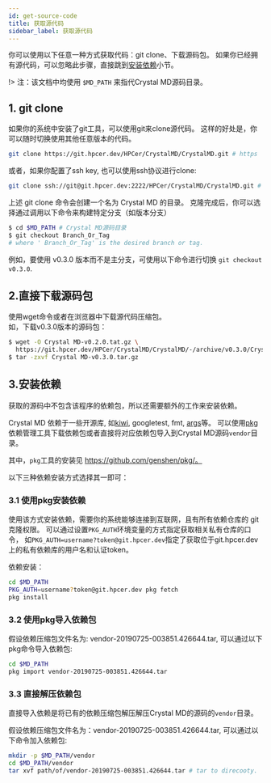 ```yaml
---
id: get-source-code
title: 获取源代码
sidebar_label: 获取源代码
---
```


你可以使用以下任意一种方式获取代码：git clone、下载源码包。
如果你已经拥有源代码，可以忽略此步骤，直接跳到[安装依赖](install_dep)小节。

!> 注：该文档中均使用 `$MD_PATH` 来指代Crystal MD源码目录。

## 1. git clone
如果你的系统中安装了git工具，可以使用git来clone源代码。
这样的好处是，你可以随时切换使用其他任意版本的代码。
```bash
git clone https://git.hpcer.dev/HPCer/CrystalMD/CrystalMD.git # https
```

或者，如果你配置了ssh key, 也可以使用ssh协议进行clone:
```bash
git clone ssh://git@git.hpcer.dev:2222/HPCer/CrystalMD/CrystalMD.git # ssh
```

上述 git clone 命令会创建一个名为 Crystal MD 的目录。
克隆完成后，你可以选择通过调用以下命令来构建特定分支（如版本分支）
```bash
$ cd $MD_PATH # Crystal MD源码目录
$ git checkout Branch_Or_Tag
# where ' Branch_Or_Tag' is the desired branch or tag.
```
例如，要使用 v0.3.0 版本而不是主分支，可使用以下命令进行切换 `git checkout v0.3.0`.

## 2.直接下载源码包
使用wget命令或者在浏览器中下载源代码压缩包。  
如，下载v0.3.0版本的源码包：
```bash
$ wget -O Crystal MD-v0.2.0.tat.gz \
  https://git.hpcer.dev/HPCer/CrystalMD/CrystalMD/-/archive/v0.3.0/CrystalMD-v0.3.0.tar.gz
$ tar -zxvf Crystal MD-v0.3.0.tar.gz
```

## 3.安装依赖
获取的源码中不包含该程序的依赖包，所以还需要额外的工作来安装依赖。

Crystal MD 依赖于一些开源库, 如[kiwi](https://git.hpcer.dev/genshen/kiwi),
googletest, fmt, [args]({https://github.com/Taywee/args/)等。
可以使用[pkg](https://github.com/genshen/pkg/)依赖管理工具下载依赖包或者直接将对应依赖包导入到Crystal MD源码`vendor`目录。

其中，`pkg`工具的安装见 https://github.com/genshen/pkg/。

以下三种依赖安装方式选择其一即可：

### 3.1 使用pkg安装依赖
使用该方式安装依赖，需要你的系统能够连接到互联网，且有所有依赖仓库的 git 克隆权限。
可以通过设置`PKG_AUTH`环境变量的方式指定获取相关私有仓库的口令，
如`PKG_AUTH=username?token@git.hpcer.dev`指定了获取位于git.hpcer.dev上的私有依赖库的用户名和认证token。

依赖安装：
```bash
cd $MD_PATH
PKG_AUTH=username?token@git.hpcer.dev pkg fetch
pkg install
```

### 3.2 使用pkg导入依赖包
假设依赖压缩包文件名为: vendor-20190725-003851.426644.tar, 可以通过以下pkg命令导入依赖包:
```bash
cd $MD_PATH
pkg import vendor-20190725-003851.426644.tar
```

### 3.3 直接解压依赖包

直接导入依赖是将已有的依赖压缩包解压解压Crystal MD的源码的`vendor`目录。

假设依赖压缩包文件名为：vendor-20190725-003851.426644.tar, 可以通过以下命令加入依赖包:
```bash
mkdir -p $MD_PATH/vendor
cd $MD_PATH/vendor
tar xvf path/of/vendor-20190725-003851.426644.tar # tar to direcooty.
```
